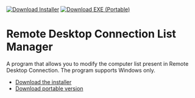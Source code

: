 [![Download Installer](https://img.shields.io/badge/-Download%20Installer-green)](https://github.com/BrandonXLF/remote-desktop-connection-list-manager/raw/master/RDCLM%20Installer.exe) [![Download EXE (Portable)](https://img.shields.io/badge/-Download%20EXE%20(Portable)-grey)](https://github.com/BrandonXLF/remote-desktop-connection-list-manager/raw/master/Remote%20Desktop%20Connection%20List%20Manager.exe)


# Remote Desktop Connection List Manager
A program that allows you to modify the computer list present in Remote Desktop Connection. The program supports Windows only.

* [Download the installer](https://github.com/BrandonXLF/remote-desktop-connection-list-manager/releases/latest/download/RDCLM-Installer.exe)
* [Download portable version](https://github.com/BrandonXLF/remote-desktop-connection-list-manager/releases/latest/download/RDCLM-Portable.exe)
